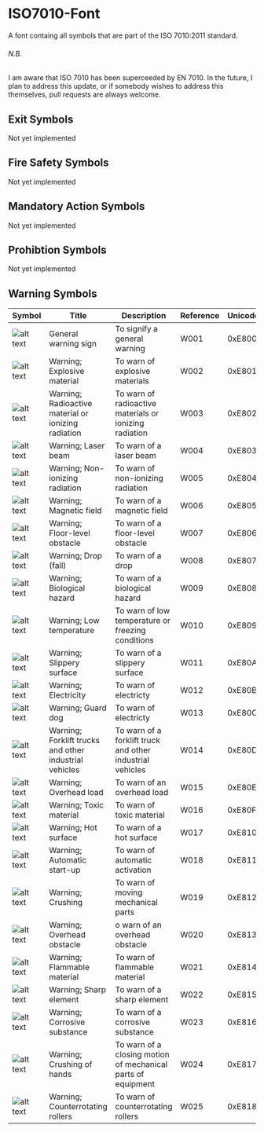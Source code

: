 ISO7010-Font
============

A font containg all symbols that are part of the ISO 7010:2011 standard.

###### N.B.
I am aware that ISO 7010 has been superceeded by EN 7010. In the future, I plan to address this update, or if somebody wishes to address this themselves, pull requests are always welcome.


## Exit Symbols
Not yet implemented

## Fire Safety Symbols
Not yet implemented

## Mandatory Action Symbols
Not yet implemented

## Prohibtion Symbols
Not yet implemented

## Warning Symbols

Symbol | Title | Description | Reference | Unicode
--- | --- | --- | --- | ---
![alt text](https://www.iso.org/iobp/graphics/grs/ISO008545_200.png "ISO 7010 W001") | General warning sign | To signify a general warning | W001 | 0xE800
![alt text](https://www.iso.org/iobp/graphics/grs/ISO008546_200.png "ISO 7010 W002") | Warning; Explosive material | To warn of explosive materials | W002 | 0xE801
![alt text](https://www.iso.org/iobp/graphics/grs/ISO008547_200.png "ISO 7010 W003") | Warning; Radioactive material or ionizing radiation | To warn of radioactive materials or ionizing radiation | W003 | 0xE802
![alt text](https://www.iso.org/iobp/graphics/grs/ISO008548_200.png "ISO 7010 W004") | Warning; Laser beam | To warn of a laser beam | W004 | 0xE803
![alt text](https://www.iso.org/iobp/graphics/grs/ISO008549_200.png "ISO 7010 W005") | Warning; Non-ionizing radiation | To warn of non-ionizing radiation | W005 | 0xE804
![alt text](https://www.iso.org/iobp/graphics/grs/ISO008550_200.png "ISO 7010 W006") | Warning; Magnetic field | To warn of a magnetic field | W006 | 0xE805
![alt text](https://www.iso.org/iobp/graphics/grs/ISO008551_200.png "ISO 7010 W007") | Warning; Floor-level obstacle | To warn of a floor-level obstacle | W007 | 0xE806
![alt text](https://www.iso.org/iobp/graphics/grs/ISO008552_200.png "ISO 7010 W008") | Warning; Drop (fall) | To warn of a drop | W008 | 0xE807
![alt text](https://www.iso.org/iobp/graphics/grs/ISO008553_200.png "ISO 7010 W009") | Warning; Biological hazard | To warn of a biological hazard | W009 | 0xE808
![alt text](https://www.iso.org/iobp/graphics/grs/ISO008554_200.png "ISO 7010 W010") | Warning; Low temperature | To warn of low temperature or freezing conditions | W010 | 0xE809
![alt text](https://www.iso.org/iobp/graphics/grs/ISO008555_200.png "ISO 7010 W011") | Warning; Slippery surface | To warn of a slippery surface | W011 | 0xE80A
![alt text](https://www.iso.org/iobp/graphics/grs/ISO008556_200.png "ISO 7010 W012") | Warning; Electricity | To warn of electricty | W012 | 0xE80B
![alt text](https://www.iso.org/iobp/graphics/grs/ISO008557_200.png "ISO 7010 W013") | Warning; Guard dog | To warn of electricty | W013 | 0xE80C
![alt text](https://www.iso.org/iobp/graphics/grs/ISO008558_200.png "ISO 7010 W014") | Warning; Forklift trucks and other industrial vehicles | To warn of a forklift truck and other industrial vehicles | W014 | 0xE80D
![alt text](https://www.iso.org/iobp/graphics/grs/ISO008559_200.png "ISO 7010 W015") | Warning; Overhead load | To warn of an overhead load | W015 | 0xE80E
![alt text](https://www.iso.org/iobp/graphics/grs/ISO008560_200.png "ISO 7010 W016") | Warning; Toxic material | To warn of toxic material | W016 | 0xE80F
![alt text](https://www.iso.org/iobp/graphics/grs/ISO008561_200.png "ISO 7010 W017") | Warning; Hot surface | To warn of a hot surface | W017 | 0xE810
![alt text](https://www.iso.org/iobp/graphics/grs/ISO008562_200.png "ISO 7010 W018") | Warning; Automatic start-up | To warn of automatic activation | W018 | 0xE811
![alt text](https://www.iso.org/iobp/graphics/grs/ISO008563_200.png "ISO 7010 W019") | Warning; Crushing | To warn of moving mechanical parts | W019 | 0xE812
![alt text](https://www.iso.org/iobp/graphics/grs/ISO008564_200.png "ISO 7010 W020") | Warning; Overhead obstacle | o warn of an overhead obstacle | W020 | 0xE813
![alt text](https://www.iso.org/iobp/graphics/grs/ISO008565_200.png "ISO 7010 W021") | Warning; Flammable material| To warn of flammable material | W021 | 0xE814
![alt text](https://www.iso.org/iobp/graphics/grs/ISO008566_200.png "ISO 7010 W022") | Warning; Sharp element | To warn of a sharp element | W022 | 0xE815
![alt text](https://www.iso.org/iobp/graphics/grs/ISO008567_200.png "ISO 7010 W023") | Warning; Corrosive substance | To warn of a corrosive substance | W023 | 0xE816
![alt text](https://www.iso.org/iobp/graphics/grs/ISO008568_200.png "ISO 7010 W024") | Warning; Crushing of hands | To warn of a closing motion of mechanical parts of equipment | W024 | 0xE817
![alt text](https://www.iso.org/iobp/graphics/grs/ISO008569_200.png "ISO 7010 W025") | Warning; Counterrotating rollers | To warn of counterrotating rollers | W025 | 0xE818
